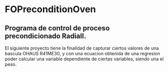 # FOPreconditionOven
## Programa de control de proceso precondicionado Radiall.
El siguiente proyecto tiene la finalidad de capturar ciertos valores de una bascula OHAUS R41ME30, y con una ecuacion obtenida de una regresion poder calcular una variable dependiente de ciertas variables, siendo una el peso.
